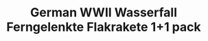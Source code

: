 ---
layout: product
title: "German WWII Wasserfall Ferngelenkte Flakrakete 1+1 pack"
price: "2000" 
desc: "Maketa"
img_path: "/assets/img/UA72141.webp"
brand: "N/A"
available: false
special_offer: false
new: false
soon: false
cat: "010000"
subcat: "013300"
subsubcat: "0N/A"
sifra: "UA72141"
popular: false
---